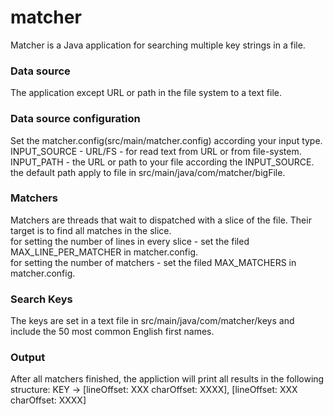# matcher

Matcher is a Java application for searching multiple key strings in a file.

### Data source
The application except URL or path in the file system to a text file.

### Data source configuration
Set the matcher.config(src/main/matcher.config) according your input type. <br />
INPUT_SOURCE - URL/FS - for read text from URL or from file-system.<br />
INPUT_PATH - the URL or path to your file according the INPUT_SOURCE. <br />
the default path apply to file in src/main/java/com/matcher/bigFile.<br />

### Matchers
Matchers are threads that wait to dispatched with a slice of the file. Their target is to find all matches in the slice. <br />
for setting the number of lines in every slice  - set the filed MAX_LINE_PER_MATCHER in matcher.config.<br />
for setting the number of matchers - set the filed MAX_MATCHERS in matcher.config.<br />

### Search Keys
The keys are set in a text file in src/main/java/com/matcher/keys and include the 50 most common English first names.

### Output
After all matchers finished, the appliction will print all results in the following structure: 
KEY -> [lineOffset: XXX charOffset: XXXX], [lineOffset: XXX charOffset: XXXX]


